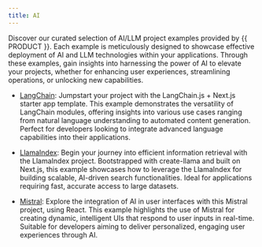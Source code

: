 ```yaml
---
title: AI
---
```


Discover our curated selection of AI/LLM project examples provided by {{ PRODUCT }}. Each example is meticulously designed to showcase effective deployment of AI and LLM technologies within your applications. Through these examples, gain insights into harnessing the power of AI to elevate your projects, whether for enhancing user experiences, streamlining operations, or unlocking new capabilities.

- [LangChain](/guides/ai/examples/langchain): Jumpstart your project with the LangChain.js + Next.js starter app template. This example demonstrates the versatility of LangChain modules, offering insights into various use cases ranging from natural language understanding to automated content generation. Perfect for developers looking to integrate advanced language capabilities into their applications.

- [LlamaIndex](/guides/ai/examples/llamaindex): Begin your journey into efficient information retrieval with the LlamaIndex project. Bootstrapped with create-llama and built on Next.js, this example showcases how to leverage the LlamaIndex for building scalable, AI-driven search functionalities. Ideal for applications requiring fast, accurate access to large datasets.

- [Mistral](/guides/ai/examples/mistral): Explore the integration of AI in user interfaces with this Mistral project, using React. This example highlights the use of Mistral for creating dynamic, intelligent UIs that respond to user inputs in real-time. Suitable for developers aiming to deliver personalized, engaging user experiences through AI.
